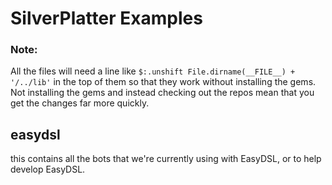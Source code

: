 SilverPlatter Examples
======================

### Note:
All the files will need a line like `$:.unshift File.dirname(__FILE__) + '/../lib'` in the top of them so that they work without installing the gems. Not installing the gems and instead checking out the repos mean that you get the changes far more quickly. 

easydsl
-------
this contains all the bots that we're currently using with EasyDSL, or to help develop EasyDSL. 